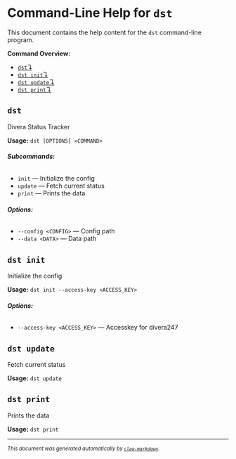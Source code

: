 # Command-Line Help for `dst`

This document contains the help content for the `dst` command-line program.

**Command Overview:**

* [`dst`↴](#dst)
* [`dst init`↴](#dst-init)
* [`dst update`↴](#dst-update)
* [`dst print`↴](#dst-print)

## `dst`

Divera Status Tracker

**Usage:** `dst [OPTIONS] <COMMAND>`

###### **Subcommands:**

* `init` — Initialize the config
* `update` — Fetch current status
* `print` — Prints the data

###### **Options:**

* `--config <CONFIG>` — Config path
* `--data <DATA>` — Data path



## `dst init`

Initialize the config

**Usage:** `dst init --access-key <ACCESS_KEY>`

###### **Options:**

* `--access-key <ACCESS_KEY>` — Accesskey for divera247



## `dst update`

Fetch current status

**Usage:** `dst update`



## `dst print`

Prints the data

**Usage:** `dst print`



<hr/>

<small><i>
    This document was generated automatically by
    <a href="https://crates.io/crates/clap-markdown"><code>clap-markdown</code></a>.
</i></small>
